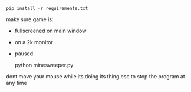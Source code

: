 
    pip install -r requirements.txt

make sure game is:

- fullscreened on main window 
- on a 2k monitor
- paused


    python minesweeper.py

dont move your mouse while its doing its thing
esc to stop the program at any time